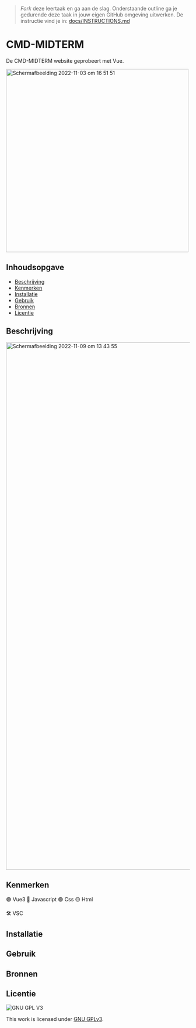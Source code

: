 > _Fork_ deze leertaak en ga aan de slag. 
Onderstaande outline ga je gedurende deze taak in jouw eigen GitHub omgeving uitwerken. 
De instructie vind je in: [docs/INSTRUCTIONS.md](docs/INSTRUCTIONS.md)

# CMD-MIDTERM
<!-- Geef je project een titel en schrijf in één zin wat het is -->
De CMD-MIDTERM website geprobeert met Vue.

<img width="500" alt="Schermafbeelding 2022-11-03 om 16 51 51" src="https://user-images.githubusercontent.com/90447045/199769495-10545494-8865-4a93-a258-ddbecbf478ae.png">

## Inhoudsopgave

  * [Beschrijving](#beschrijving)
  * [Kenmerken](#kenmerken)
  * [Installatie](#installatie)
  * [Gebruik](#gebruik)
  * [Bronnen](#bronnen)
  * [Licentie](#licentie)

## Beschrijving
<img width="1440" alt="Schermafbeelding 2022-11-09 om 13 43 55" src="https://user-images.githubusercontent.com/90447045/200845684-092bf1f2-b228-46f1-9686-7178fed5f8b5.png">



## Kenmerken
<!-- Bij Kenmerken staat welke technieken zijn gebruikt en hoe. Wat is de HTML structuur? Wat zijn de belangrijkste dingen in CSS? Wat is er met Javascript gedaan en hoe? Misschien heb je een framwork of library gebruikt? -->
🟣 Vue3
🔵 Javascript
🟢 Css
🟡 Html

🛠 VSC

## Installatie


## Gebruik

## Bronnen

## Licentie

![GNU GPL V3](https://www.gnu.org/graphics/gplv3-127x51.png)

This work is licensed under [GNU GPLv3](./LICENSE).
